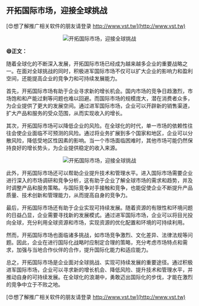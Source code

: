 ## **开拓国际市场，迎接全球挑战**

[😍想了解推广相关软件的朋友请登录 http://www.vst.tw](http://www.vst.tw)

 <center><img src="https://vst.tw/MP4/tuiguang/png/8.png" alt="开拓国际市场，迎接全球挑战"></center>

**😄正文：**

随着全球化的不断深入发展，开拓国际市场已经成为越来越多企业的重要战略之一。在面对全球挑战的同时，积极进军国际市场不仅可以扩大企业的影响力和盈利空间，还能提高企业的竞争力和可持续发展能力。

首先，开拓国际市场有助于企业寻求新的增长机会。国内市场的竞争日趋激烈，市场饱和和产能过剩等问题也难以回避。而国际市场的规模庞大，潜在消费者众多，为企业提供了更大的发展空间。通过进军国际市场，企业可以开辟新的销售渠道，扩大产品和服务的受众范围，从而实现收入的增长。

其次，开拓国际市场可以降低企业的风险。在全球化的时代，单一市场的依赖性往往会使企业面临不可预测的风险。通过将业务扩展到多个国家和地区，企业可以分散风险，降低受地区性因素的影响。当一个市场面临困难时，其他市场可能仍然保持良好的增长势头，为企业提供稳定的收入来源。

 <center><img src="https://vst.tw/MP4/tuiguang/png/2.png" alt="开拓国际市场，迎接全球挑战"></center>

此外，开拓国际市场还可以帮助企业提升技术和管理水平。进入国际市场需要企业进行深入的市场调研和竞争分析，这有助于企业了解全球市场的需求和趋势，并及时调整产品和服务策略。与国际竞争对手接触和竞争，也能促使企业不断提升产品质量、技术创新和管理能力，从而提高自身的竞争力。

最后，开拓国际市场还有助于企业实现可持续发展。随着资源的有限性和环境问题的日益凸显，企业需要寻找新的发展模式。通过进军国际市场，企业可以将目光投向全球，充分利用全球资源和市场，实现资源的优化配置和环境的可持续利用。

然而，开拓国际市场也面临诸多挑战，如市场竞争激烈、文化差异、法律法规等问题。因此，企业在进行国际化战略时应制定合理的策略，充分考虑市场特点和需求，加强与当地合作伙伴的合作，提升国际化能力和适应能力。

总之，开拓国际市场是企业面对全球挑战、实现可持续发展的重要途径。通过积极进军国际市场，企业可以寻求新的增长机会、降低风险、提升技术和管理水平，并推动自身的可持续发展。在全球化的浪潮中，勇敢迈出国际化的步伐，才能在激烈的竞争中立于不败之地。

[😍想了解推广相关软件的朋友请登录 http://www.vst.tw](http://www.vst.tw)



